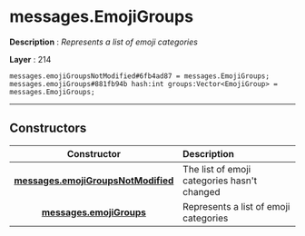 # messages.EmojiGroups

**Description** : *Represents a list of emoji categories*

**Layer** : 214

```tl
messages.emojiGroupsNotModified#6fb4ad87 = messages.EmojiGroups;
messages.emojiGroups#881fb94b hash:int groups:Vector<EmojiGroup> = messages.EmojiGroups;
```

---

## Constructors

| Constructor | Description |
| :---: | :--- |
| [**messages.emojiGroupsNotModified**](constructor/messages.emojiGroupsNotModified) | The list of emoji categories hasn't changed |
| [**messages.emojiGroups**](constructor/messages.emojiGroups) | Represents a list of emoji categories |
